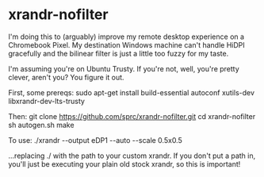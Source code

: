 # xrandr-nofilter
I'm doing this to (arguably) improve my remote desktop experience on a Chromebook Pixel. My destination Windows machine can't handle HiDPI gracefully and the bilinear filter is just a little too fuzzy for my taste.

I'm assuming you're on Ubuntu Trusty. If you're not, well, you're pretty clever, aren't you? You figure it out.

First, some prereqs:
	sudo apt-get install build-essential autoconf xutils-dev libxrandr-dev-lts-trusty

Then:
	git clone https://github.com/sprc/xrandr-nofilter.git
	cd xrandr-nofilter
	sh autogen.sh
	make

To use:
	./xrandr --output eDP1 --auto --scale 0.5x0.5

...replacing ./ with the path to your custom xrandr. If you don't put a path in, you'll just be executing your plain old stock xrandr, so this is important!

